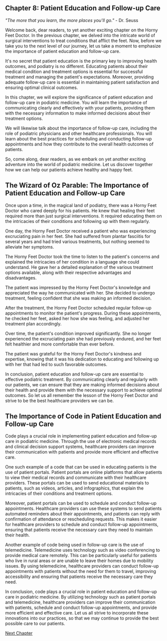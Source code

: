 ## Chapter 8: Patient Education and Follow-up Care

_"The more that you learn, the more places you'll go."_ - Dr. Seuss

Welcome back, dear readers, to yet another exciting chapter on the Horny Feet Doctor. In the previous chapter, we delved into the intricate world of surgical interventions to treat conditions that afflict the feet. Now, before we take you to the next level of our journey, let us take a moment to emphasize the importance of patient education and follow-up care.

It's no secret that patient education is the primary key to improving health outcomes, and podiatry is no different. Educating patients about their medical condition and treatment options is essential for successful treatment and managing the patient's expectations. Moreover, providing adequate follow-up care is essential in maintaining patient satisfaction and ensuring optimal clinical outcomes.

In this chapter, we will explore the significance of patient education and follow-up care in podiatric medicine. You will learn the importance of communicating clearly and effectively with your patients, providing them with the necessary information to make informed decisions about their treatment options.

We will likewise talk about the importance of follow-up care, including the role of podiatric physicians and other healthcare professionals. You will learn about the best practices for scheduling and conducting follow-up appointments and how they contribute to the overall health outcomes of patients.

So, come along, dear readers, as we embark on yet another exciting adventure into the world of podiatric medicine. Let us discover together how we can help our patients achieve healthy and happy feet.
## The Wizard of Oz Parable: The Importance of Patient Education and Follow-up Care

Once upon a time, in the magical land of podiatry, there was a Horny Feet Doctor who cared deeply for his patients. He knew that healing their feet required more than just surgical interventions. It required educating them on the intricacies of their conditions and following up with them regularly.

One day, the Horny Feet Doctor received a patient who was experiencing excruciating pain in her feet. She had suffered from plantar fasciitis for several years and had tried various treatments, but nothing seemed to alleviate her symptoms.

The Horny Feet Doctor took the time to listen to the patient's concerns and explained the intricacies of her condition in a language she could understand. He gave her a detailed explanation of the various treatment options available, along with their respective advantages and disadvantages.

The patient was impressed by the Horny Feet Doctor's knowledge and appreciated the way he communicated with her. She decided to undergo treatment, feeling confident that she was making an informed decision.

After the treatment, the Horny Feet Doctor scheduled regular follow-up appointments to monitor the patient's progress. During these appointments, he checked her feet, asked her how she was feeling, and adjusted her treatment plan accordingly.

Over time, the patient's condition improved significantly. She no longer experienced the excruciating pain she had previously endured, and her feet felt healthier and more comfortable than ever before.

The patient was grateful for the Horny Feet Doctor's kindness and expertise, knowing that it was his dedication to educating and following up with her that had led to such favorable outcomes.

In conclusion, patient education and follow-up care are essential to effective podiatric treatment. By communicating clearly and regularly with our patients, we can ensure that they are making informed decisions about their health and provide them with the necessary support to achieve optimal outcomes. So let us all remember the lesson of the Horny Feet Doctor and strive to be the best healthcare providers we can be.
## The Importance of Code in Patient Education and Follow-up Care

Code plays a crucial role in implementing patient education and follow-up care in podiatric medicine. Through the use of electronic medical records and clinical decision support systems, healthcare providers can improve their communication with patients and provide more efficient and effective care.

One such example of a code that can be used in educating patients is the use of patient portals. Patient portals are online platforms that allow patients to view their medical records and communicate with their healthcare providers. These portals can be used to send educational materials to patients, such as videos, articles, and infographics, that explain the intricacies of their conditions and treatment options.

Moreover, patient portals can be used to schedule and conduct follow-up appointments. Healthcare providers can use these systems to send patients automated reminders about their appointments, and patients can reply with confirmation of attendance or rescheduling requests. This makes it easier for healthcare providers to schedule and conduct follow-up appointments, ensuring that patients receive the necessary care they need to maintain their health.

Another example of code being used in follow-up care is the use of telemedicine. Telemedicine uses technology such as video conferencing to provide medical care remotely. This can be particularly useful for patients who live in rural areas or are unable to leave their homes due to mobility issues. By using telemedicine, healthcare providers can conduct follow-up appointments with patients without the need for them to travel, improving accessibility and ensuring that patients receive the necessary care they need.

In conclusion, code plays a crucial role in patient education and follow-up care in podiatric medicine. By utilizing technology such as patient portals and telemedicine, healthcare providers can improve their communication with patients, schedule and conduct follow-up appointments, and provide more efficient and effective care. Let us all strive to incorporate these innovations into our practices, so that we may continue to provide the best possible care to our patients.


[Next Chapter](09_Chapter09.md)